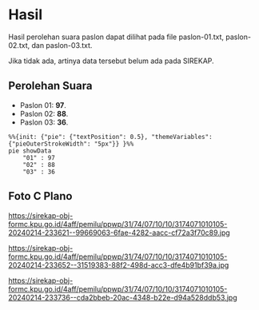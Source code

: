 # Hasil

Hasil perolehan suara paslon dapat dilihat pada file paslon-01.txt, paslon-02.txt, dan paslon-03.txt.

Jika tidak ada, artinya data tersebut belum ada pada SIREKAP.

## Perolehan Suara

 * Paslon 01: **97**.
 * Paslon 02: **88**.
 * Paslon 03: **36**.

```mermaid
%%{init: {"pie": {"textPosition": 0.5}, "themeVariables": {"pieOuterStrokeWidth": "5px"}} }%%
pie showData
    "01" : 97
    "02" : 88
    "03" : 36
```
## Foto C Plano

https://sirekap-obj-formc.kpu.go.id/4aff/pemilu/ppwp/31/74/07/10/10/3174071010105-20240214-233621--99669063-6fae-4282-aacc-cf72a3f70c89.jpg

https://sirekap-obj-formc.kpu.go.id/4aff/pemilu/ppwp/31/74/07/10/10/3174071010105-20240214-233652--31519383-88f2-498d-acc3-dfe4b91bf39a.jpg

https://sirekap-obj-formc.kpu.go.id/4aff/pemilu/ppwp/31/74/07/10/10/3174071010105-20240214-233736--cda2bbeb-20ac-4348-b22e-d94a528ddb53.jpg
